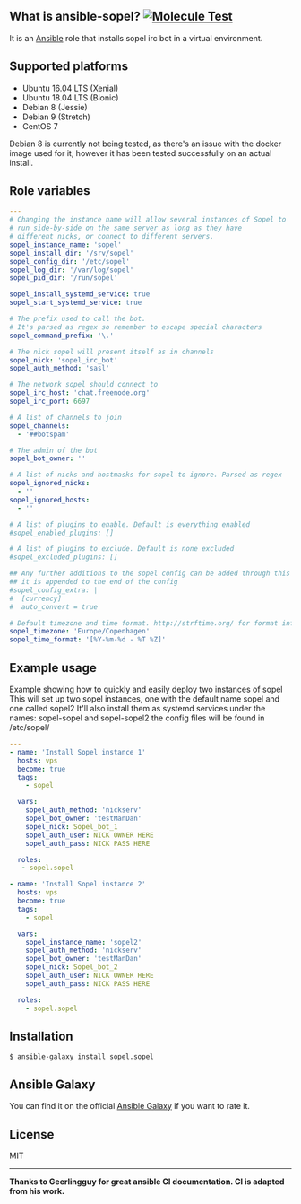 ## What is ansible-sopel? [![Molecule Test](https://github.com/sopel-irc/ansible-sopel/workflows/Molecule%20Test/badge.svg)](https://github.com/sopel-irc/ansible-sopel/actions?query=workflow%3A%22Molecule+Test%22)

It is an [Ansible](http://www.ansible.com/home) role that installs sopel irc bot in a virtual environment.
## Supported platforms

- Ubuntu 16.04 LTS (Xenial)
- Ubuntu 18.04 LTS (Bionic)
- Debian 8 (Jessie)
- Debian 9 (Stretch)
- CentOS 7

Debian 8 is currently not being tested, as there's an issue with the docker image used for it, however it has been tested successfully on an actual install.

## Role variables

``` yaml
---
# Changing the instance name will allow several instances of Sopel to
# run side-by-side on the same server as long as they have
# different nicks, or connect to different servers.
sopel_instance_name: 'sopel'
sopel_install_dir: '/srv/sopel'
sopel_config_dir: '/etc/sopel'
sopel_log_dir: '/var/log/sopel'
sopel_pid_dir: '/run/sopel'

sopel_install_systemd_service: true
sopel_start_systemd_service: true

# The prefix used to call the bot.
# It's parsed as regex so remember to escape special characters
sopel_command_prefix: '\.'

# The nick sopel will present itself as in channels
sopel_nick: 'sopel_irc_bot'
sopel_auth_method: 'sasl'

# The network sopel should connect to
sopel_irc_host: 'chat.freenode.org'
sopel_irc_port: 6697

# A list of channels to join
sopel_channels:
  - '##botspam'

# The admin of the bot
sopel_bot_owner: ''

# A list of nicks and hostmasks for sopel to ignore. Parsed as regex
sopel_ignored_nicks:
  - ''
sopel_ignored_hosts:
  - ''

# A list of plugins to enable. Default is everything enabled
#sopel_enabled_plugins: []

# A list of plugins to exclude. Default is none excluded
#sopel_excluded_plugins: []

## Any further additions to the sopel config can be added through this variable
## it is appended to the end of the config
#sopel_config_extra: |
#  [currency]
#  auto_convert = true

# Default timezone and time format. http://strftime.org/ for format info
sopel_timezone: 'Europe/Copenhagen'
sopel_time_format: '[%Y-%m-%d - %T %Z]'
```

## Example usage

Example showing how to quickly and easily deploy two instances of sopel
This will set up two sopel instances, one with the default name sopel and one called sopel2
It'll also install them as systemd services under the names: sopel-sopel and sopel-sopel2
the config files will be found in /etc/sopel/
``` yaml
---
- name: 'Install Sopel instance 1'
  hosts: vps
  become: true
  tags:
    - sopel

  vars:
    sopel_auth_method: 'nickserv'
    sopel_bot_owner: 'testManDan'
    sopel_nick: Sopel_bot_1
    sopel_auth_user: NICK OWNER HERE
    sopel_auth_pass: NICK PASS HERE

  roles:
   - sopel.sopel

- name: 'Install Sopel instance 2'
  hosts: vps
  become: true
  tags:
    - sopel

  vars:
    sopel_instance_name: 'sopel2'
    sopel_auth_method: 'nickserv'
    sopel_bot_owner: 'testManDan'
    sopel_nick: Sopel_bot_2
    sopel_auth_user: NICK OWNER HERE
    sopel_auth_pass: NICK PASS HERE

  roles:
    - sopel.sopel
```

## Installation

`$ ansible-galaxy install sopel.sopel`

## Ansible Galaxy

You can find it on the official
[Ansible Galaxy](https://galaxy.ansible.com/sopel/sopel/) if you want to
rate it.

## License

MIT

---
**Thanks to Geerlingguy for great ansible CI documentation. CI is adapted from his work.**

